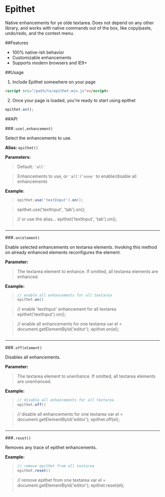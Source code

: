 Epithet
=======

Native enhancements for ye olde textarea. Does not depend on any other library, and works with native commands out of the box, like copy/paste, undo/redo, and the context menu.


##Features

* 100% native-ish behavior
* Customizable enhancements
* Supports modern browsers and IE9+

##Usage

1. Include Epithet somewhere on your page

  ```html
  <script src="/path/to/epithet.min.js"></script>
  ```

2. Once your page is loaded, you're ready to start using epithet

  ```js
  epithet.on();
  ```

##API

###`.use(,enhancement)`

Select the enhancements to use.

**Alias:** `epithet()`


**Parameters:**

> Default: `'all'`

> Enhancements to use, or `'all'`/`'none'` to enable/disable all enhancements


**Example**:

> ```js
> epithet.use('textInput').on();

> epithet.use('textInput', 'tab').on();

> // or use the alias...
> epithet('textInput', 'tab').on();
> ```

---


###`.on(element)`

Enable selected enhancements on textarea elements. Invoking this method on already enhanced elements reconfigures the element.

**Parameter:**

> The textarea element to enhance. If omitted, all textarea elements are enhanced.

**Example:**

> ```js
> // enable all enhancements for all textarea
> epithet.on()

> // enable 'textInput' enhancement for all textarea
> epithet('textInput').on();

> // enable all enhancements for one textarea
> var el = document.getElementById('editor');
> epithet.on(el);
> ```

---


###`.off(element)`

Disables all enhancements.

**Parameter:**

> The textarea element to unenhance. If omitted, all textarea elements are unenhanced.

**Example:**

> ```js
> // disable all enhancements for all textarea
> epithet.off()

> // disable all enhancements for one textarea
> var el = document.getElementById('editor');
> epithet.off(el);
> ```

---


###`.reset()`

Removes any trace of epithet enhancements.

**Example:**

> ```js
> // remove epithet from all textarea
> epithet.reset()

> // remove epithet from one textarea
> var el = document.getElementById('editor');
> epithet.reset(el);
> ```






